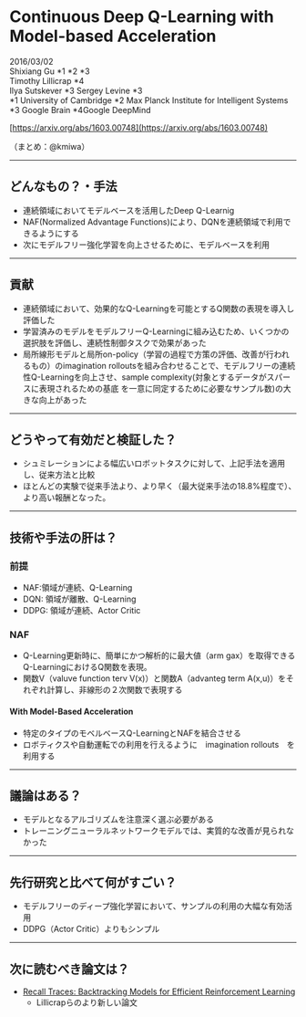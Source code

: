 Continuous Deep Q-Learning with Model-based Acceleration
===

2016/03/02  
Shixiang Gu *1 *2 *3  
Timothy Lillicrap *4  
Ilya Sutskever *3 
Sergey Levine *3  
*1 University of Cambridge  *2 Max Planck Institute for Intelligent Systems  *3 Google Brain   *4Google DeepMind

[https://arxiv.org/abs/1603.00748](https://arxiv.org/abs/1603.00748)

（まとめ：@kmiwa）

---
## どんなもの？・手法
- 連続領域においてモデルベースを活用したDeep Q-Learnig
- NAF(Normalized Advantage Functions)により、DQNを連続領域で利用できるようにする
- 次にモデルフリー強化学習を向上させるために、モデルベースを利用

---
## 貢献
- 連続領域において、効果的なQ-Learningを可能とするQ関数の表現を導入し評価した
- 学習済みのモデルをモデルフリーQ-Learningに組み込むため、いくつかの選択肢を評価し、連続性制御タスクで効果があった
- 局所線形モデルと局所on-policy（学習の過程で方策の評価、改善が行われるもの）のimagination rolloutsを組み合わせることで、モデルフリーの連続性Q-Learningを向上させ、sample complexity(対象とするデータがスパースに表現されるための基底 を一意に同定するために必要なサンプル数)の大きな向上があった

---
## どうやって有効だと検証した？
- シュミレーションによる幅広いロボットタスクに対して、上記手法を適用し、従来方法と比較
- ほとんどの実験で従来手法より、より早く（最大従来手法の18.8%程度で）、より高い報酬となった。
---

## 技術や手法の肝は？
### 前提
- NAF:領域が連続、Q-Learning
- DQN: 領域が離散、Q-Learning
- DDPG: 領域が連続、Actor Critic

### NAF
- Q-Learning更新時に、簡単にかつ解析的に最大値（arm gax）を取得できるQ-LearningにおけるQ関数を表現。
- 関数V（valuve function terv V(x)）と関数A（advanteg term A(x,u)）をそれぞれ計算し、非線形の２次関数で表現する

#### With Model-Based Acceleration
- 特定のタイプのモベルベースQ-LearningとNAFを結合させる
- ロボティクスや自動運転での利用を行えるように　imagination rollouts　を利用する


---

## 議論はある？
- モデルとなるアルゴリズムを注意深く選ぶ必要がある
- トレーニングニューラルネットワークモデルでは、実質的な改善が見られなかった 

---

## 先行研究と比べて何がすごい？
- モデルフリーのディープ強化学習において、サンプルの利用の大幅な有効活用
- DDPG（Actor Critic）よりもシンプル

---

## 次に読むべき論文は？
- [Recall Traces: Backtracking Models for Efficient Reinforcement Learning](https://arxiv.org/abs/1804.00379)
  - Lillicrapらのより新しい論文

